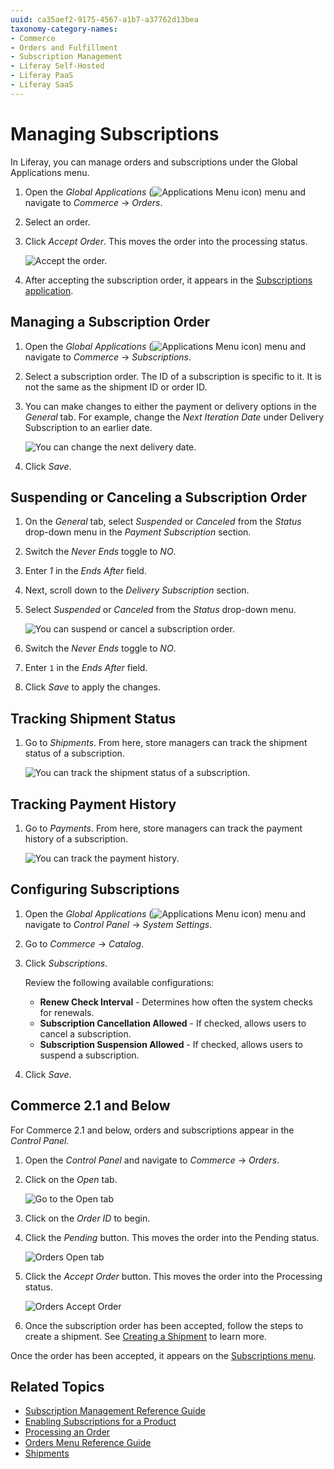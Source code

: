 ```yaml
---
uuid: ca35aef2-9175-4567-a1b7-a37762d13bea
taxonomy-category-names:
- Commerce
- Orders and Fulfillment
- Subscription Management
- Liferay Self-Hosted
- Liferay PaaS
- Liferay SaaS
---
```

# Managing Subscriptions

In Liferay, you can manage orders and subscriptions under the Global Applications menu. 

1. Open the _Global Applications_ (![Applications Menu icon](../../images/icon-applications-menu.png)) menu and navigate to _Commerce_ &rarr; _Orders_.

1. Select an order.

1. Click _Accept Order_. This moves the order into the processing status.

   ![Accept the order.](./managing-subscriptions/images/01.png)

1. After accepting the subscription order, it appears in the [Subscriptions application](./subscription-administration-reference-guide.md).

## Managing a Subscription Order

1. Open the _Global Applications_ (![Applications Menu icon](../../images/icon-applications-menu.png)) menu and navigate to _Commerce_ &rarr; _Subscriptions_.

1. Select a subscription order. The ID of a subscription is specific to it. It is not the same as the shipment ID or order ID.

1. You can make changes to either the payment or delivery options in the _General_ tab. For example, change the _Next Iteration Date_ under Delivery Subscription to an earlier date.

   ![You can change the next delivery date.](./managing-subscriptions/images/02.png)

1. Click _Save_.

## Suspending or Canceling a Subscription Order

1. On the _General_ tab, select _Suspended_ or _Canceled_ from the _Status_ drop-down menu in the _Payment Subscription_ section.

1. Switch the _Never Ends_ toggle to _NO_.

1. Enter _1_ in the _Ends After_ field.

1. Next, scroll down to the _Delivery Subscription_ section.

1. Select _Suspended_ or _Canceled_ from the _Status_ drop-down menu.

   ![You can suspend or cancel a subscription order.](./managing-subscriptions/images/03.png)

1. Switch the _Never Ends_ toggle to _NO_.

1. Enter `1` in the _Ends After_ field.

1. Click _Save_ to apply the changes.

## Tracking Shipment Status

1. Go to _Shipments_. From here, store managers can track the shipment status of a subscription.

   ![You can track the shipment status of a subscription.](managing-subscriptions/images/04.png)

## Tracking Payment History

1. Go to _Payments_. From here, store managers can track the payment history of a subscription.

   ![You can track the payment history.](managing-subscriptions/images/05.png)

## Configuring Subscriptions

1. Open the _Global Applications_ (![Applications Menu icon](../../images/icon-applications-menu.png)) menu and navigate to _Control Panel_ &rarr; _System Settings_.

1. Go to _Commerce_ &rarr; _Catalog_.

1. Click _Subscriptions_.

   Review the following available configurations:

     - **Renew Check Interval** - Determines how often the system checks for renewals.
     - **Subscription Cancellation Allowed** - If checked, allows users to cancel a subscription.
     - **Subscription Suspension Allowed** - If checked, allows users to suspend a subscription.

1. Click _Save_.

## Commerce 2.1 and Below

For Commerce 2.1 and below, orders and subscriptions appear in the _Control Panel._

1. Open the _Control Panel_ and navigate to _Commerce_ &rarr; _Orders_.

1. Click on the _Open_ tab.

   ![Go to the Open tab](./managing-subscriptions/images/06.png)

1. Click on the _Order ID_ to begin.

1. Click the _Pending_ button. This moves the order into the Pending status.

   ![Orders Open tab](./managing-subscriptions/images/07.png)

1. Click the _Accept Order_ button. This moves the order into the Processing status.

   ![Orders Accept Order](./managing-subscriptions/images/08.png)

1. Once the subscription order has been accepted, follow the steps to create a shipment. See [Creating a Shipment](../shipments/creating-a-shipment.md) to learn more.

Once the order has been accepted, it appears on the [Subscriptions menu](./subscription-administration-reference-guide.md).

## Related Topics

- [Subscription Management Reference Guide](./subscription-administration-reference-guide.md)
- [Enabling Subscriptions for a Product](../../product-management/creating-and-managing-products/products/enabling-subscriptions-for-a-product.md)
- [Processing an Order](../orders/processing-an-order.md)
- [Orders Menu Reference Guide](../orders/orders-menu-reference-guide.md)
- [Shipments](../shipments.md)
